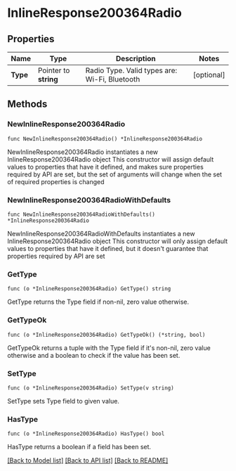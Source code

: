 # InlineResponse200364Radio

## Properties

Name | Type | Description | Notes
------------ | ------------- | ------------- | -------------
**Type** | Pointer to **string** | Radio Type. Valid types are: Wi-Fi, Bluetooth | [optional] 

## Methods

### NewInlineResponse200364Radio

`func NewInlineResponse200364Radio() *InlineResponse200364Radio`

NewInlineResponse200364Radio instantiates a new InlineResponse200364Radio object
This constructor will assign default values to properties that have it defined,
and makes sure properties required by API are set, but the set of arguments
will change when the set of required properties is changed

### NewInlineResponse200364RadioWithDefaults

`func NewInlineResponse200364RadioWithDefaults() *InlineResponse200364Radio`

NewInlineResponse200364RadioWithDefaults instantiates a new InlineResponse200364Radio object
This constructor will only assign default values to properties that have it defined,
but it doesn't guarantee that properties required by API are set

### GetType

`func (o *InlineResponse200364Radio) GetType() string`

GetType returns the Type field if non-nil, zero value otherwise.

### GetTypeOk

`func (o *InlineResponse200364Radio) GetTypeOk() (*string, bool)`

GetTypeOk returns a tuple with the Type field if it's non-nil, zero value otherwise
and a boolean to check if the value has been set.

### SetType

`func (o *InlineResponse200364Radio) SetType(v string)`

SetType sets Type field to given value.

### HasType

`func (o *InlineResponse200364Radio) HasType() bool`

HasType returns a boolean if a field has been set.


[[Back to Model list]](../README.md#documentation-for-models) [[Back to API list]](../README.md#documentation-for-api-endpoints) [[Back to README]](../README.md)


